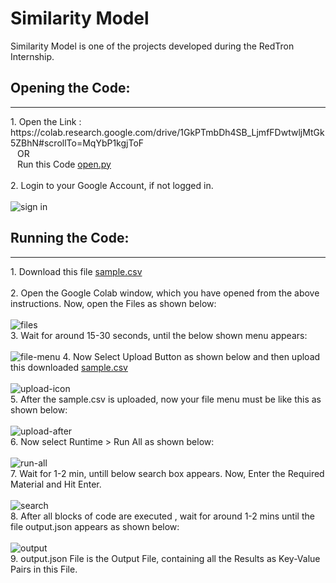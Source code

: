 # Similarity Model
Similarity Model is one of the projects developed during the RedTron Internship.

## Opening the Code:
<hr/>
1. Open the Link : https://colab.research.google.com/drive/1GkPTmbDh4SB_LjmfFDwtwljMtGk5ZBhN#scrollTo=MqYbP1kgjToF
     <br/> &ensp; OR <br/>
   &ensp; Run this Code <a href='open.py' target='_blank'>open.py</a> <br/>
<br/>
2. Login to your Google Account, if not logged in. <br/> <br/>
 <img src='https://user-images.githubusercontent.com/104615876/224542626-a3e63f3a-6abe-4d7d-abd8-cbc74f8de434.jpg' alt ='sign in' />

## Running the Code:
<hr/>
1. Download this file <a href='https://drive.google.com/file/d/1D3Q-j7NJc0Sswszwwp91hbBOoAjOVK-R/view?usp=sharing' target='_blank'>sample.csv</a> 
<br/> <br/>
2. Open the Google Colab window, which you have opened from the above instructions. Now, open the Files as shown below: <br/> <br/>
<img alt='files' src='https://user-images.githubusercontent.com/104615876/224544328-a6b9b1b6-a4be-4d53-845b-f96ad27abb0b.jpg' />
<br/>
3. Wait for around 15-30 seconds, until the below shown menu appears: <br/> <br/>
<img alt='file-menu' src='https://user-images.githubusercontent.com/104615876/224544526-4b038573-4034-465c-b55c-1315f11ef7df.jpg' />
4. Now Select Upload Button as shown below and then upload this downloaded <a href='https://drive.google.com/file/d/1D3Q-j7NJc0Sswszwwp91hbBOoAjOVK-R/view?usp=sharing' target='_blank'>sample.csv</a> <br/><br/>
<img alt='upload-icon' src='https://user-images.githubusercontent.com/104615876/224544797-63b70fd7-21f0-4dfc-993c-54f3f9c22ba7.jpg' /> <br/>
5. After the sample.csv is uploaded, now your file menu must be like this as shown below: <br/> <br/>
<img alt='upload-after' src='https://user-images.githubusercontent.com/104615876/224545028-555270a1-a273-4309-92eb-04e1ecbc1b4d.jpg' /> <br/>
6. Now select Runtime > Run All as shown below: <br/> <br/>
<img alt='run-all' src='https://user-images.githubusercontent.com/104615876/224545266-e013aebe-b1ad-40a1-a6a4-225d20ed118b.jpg' /> <br/>
7. Wait for 1-2 min, untill below search box appears. Now, Enter the Required Material and Hit Enter. <br/> <br/>
<img alt='search' src='https://user-images.githubusercontent.com/104615876/224545554-4be3e2a9-16a4-44ef-a219-00e7279b6acd.jpg' /> <br/>
8. After all blocks of code are executed , wait for around 1-2 mins until the file output.json appears as shown below: <br/> <br/>
<img alt='output' src='https://user-images.githubusercontent.com/104615876/224545842-1c04fc07-1800-4e50-8229-d96a7f323b69.jpg' /> <br/>
9. output.json File is the Output File, containing all the Results as Key-Value Pairs in this File.
